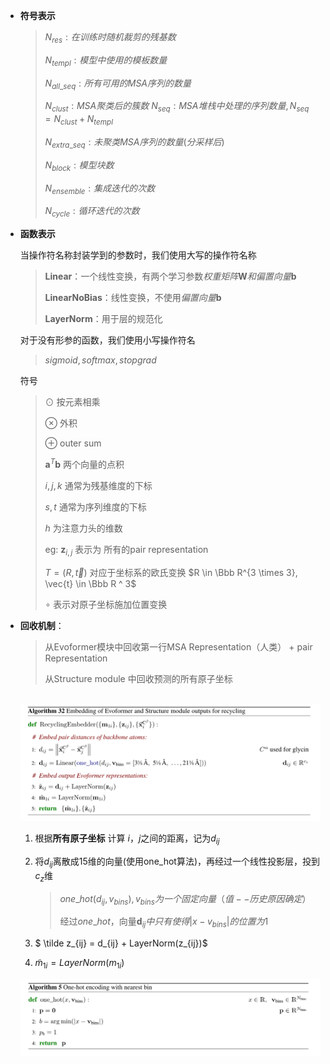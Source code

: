 - **符号表示**

  > $N_{res}:在训练时随机裁剪的残基数$
  >
  > $N_{templ}:模型中使用的模板数量$
  >
  > $N_{all\_seq}:所有可用的MSA序列的数量$
  >
  > $N_{clust}:MSA聚类后的簇数$
  > $N_{seq}:MSA堆栈中处理的序列数量, N_{seq}  = N_{clust} + N_{templ}$
  >
  > $N_{extra\_seq}:未聚类MSA序列的数量(分采样后)$
  >
  > $N_{block}:模型块数$
  >
  > $N_{ensemble}:集成迭代的次数$
  >
  > $N_{cycle}:循环迭代的次数$

- **函数表示**

  当操作符名称封装学到的参数时，我们使用大写的操作符名称

  > **Linear**：一个线性变换，有两个学习参数$权重矩阵\mathbf{W} 和 偏置向量\mathbf{b}$
  >
  > **LinearNoBias**：线性变换，不使用$偏置向量\mathbf{b}$
  >
  > **LayerNorm**：用于层的规范化

  对于没有形参的函数，我们使用小写操作符名

  > $sigmoid, softmax, stopgrad$

  符号

  > $\odot$ 按元素相乘
  >
  > $\otimes$ 外积
  >
  > $\oplus$ outer sum
  >
  > $\mathbf{a}^T \mathbf{b}$ 两个向量的点积
  >
  > $i,j,k$ 通常为残基维度的下标
  >
  > $s,t$ 通常为序列维度的下标
  >
  > $h$ 为注意力头的维数
  >
  > eg: $\mathbf{z}_{i,j}$ 表示为 所有的pair representation
  >
  > $T = (R, \vec{t})$ 对应于坐标系的欧氏变换  $R \in \Bbb R^{3 \times 3}, \vec{t} \in \Bbb R ^ 3$
  >
  > $\circ$ 表示对原子坐标施加位置变换
  >
  >  

- **回收机制**：

  > 从Evoformer模块中回收第一行MSA Representation（人类） + pair Representation
  >
  > 从Structure module 中回收预测的所有原子坐标

  ​	![回收机制](./images/回收机制.png)

  1. 根据**所有原子坐标** 计算 $i，j$之间的距离，记为$d_{ij}$

  2. 将$d_{ij}$离散成15维的向量(使用one_hot算法)，再经过一个线性投影层，投到$c_z$维

     > $one\_hot(d_{ij}, v_{bins}), v_{bins}为一个固定向量（值 -- 历史原因确定）$
     >
     > 经过$one\_hot$，向量$\mathbf{d}_{ij}中只有使得|x - v_{bins}|的位置为1$

  3. $ \tilde z_{ij} = d_{ij} + LayerNorm(z_{ij})$

  4. $\tilde m_{1i}= LayerNorm(m_{1i})$

  ![one_hot](./images/one_hot.png)
